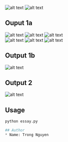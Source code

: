 ![alt text](input1.jpg)
![alt text](input2.png)

## Ouput 1a
![alt text](output_1a_yellow.jpg)
![alt text](output_1a_orange.jpg)
![alt text](output_1a_red.jpg)  
![alt text](output_1a_blue.jpg)
![alt text](output_1a_green.jpg)
![alt text](output_1a_purple.jpg)

## Output 1b
![alt text](output_1b.jpg)

## Output 2
![alt text](output_2.png)

## Usage
```python
python essay.py

## Author
* Name: Trong Nguyen